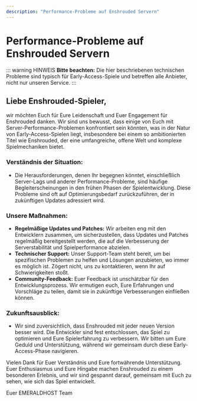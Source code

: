 ```yaml
---
description: "Performance-Probleme auf Enshrouded Servern"
---
```


# Performance-Probleme auf Enshrouded Servern

::: warning HINWEIS
**Bitte beachten:** Die hier beschriebenen technischen Probleme sind typisch für Early-Access-Spiele und betreffen alle Anbieter, nicht nur unseren Service.
:::

## Liebe Enshrouded-Spieler,

wir möchten Euch für Eure Leidenschaft und Euer Engagement für Enshrouded danken. Wir sind uns bewusst, dass einige von Euch mit Server-Performance-Problemen konfrontiert sein könnten, was in der Natur von Early-Access-Spielen liegt, insbesondere bei einem so ambitionierten Titel wie Enshrouded, der eine umfangreiche, offene Welt und komplexe Spielmechaniken bietet.

### Verständnis der Situation:
- Die Herausforderungen, denen Ihr begegnen könntet, einschließlich Server-Lags und anderer Performance-Probleme, sind häufige Begleiterscheinungen in den frühen Phasen der Spielentwicklung. Diese Probleme sind oft auf Optimierungsbedarf zurückzuführen, der in zukünftigen Updates adressiert wird.

### Unsere Maßnahmen:
- **Regelmäßige Updates und Patches:** Wir arbeiten eng mit den Entwicklern zusammen, um sicherzustellen, dass Updates und Patches regelmäßig bereitgestellt werden, die auf die Verbesserung der Serverstabilität und Spielperformance abzielen.
- **Technischer Support:** Unser Support-Team steht bereit, um bei spezifischen Problemen zu helfen und Lösungen anzubieten, wo immer es möglich ist. Zögert nicht, uns zu kontaktieren, wenn Ihr auf Schwierigkeiten stoßt.
- **Community-Feedback:** Euer Feedback ist unschätzbar für den Entwicklungsprozess. Wir ermutigen euch, Eure Erfahrungen und Vorschläge zu teilen, damit sie in zukünftige Verbesserungen einfließen können.

### Zukunftsausblick:
- Wir sind zuversichtlich, dass Enshrouded mit jeder neuen Version besser wird. Die Entwickler sind fest entschlossen, das Spiel zu optimieren und Eure Spielerfahrung zu verbessern. Wir bitten um Eure Geduld und Unterstützung, während wir gemeinsam durch diese Early-Access-Phase navigieren.

Vielen Dank für Euer Verständnis und Eure fortwährende Unterstützung. Euer Enthusiasmus und Eure Hingabe machen Enshrouded zu einem besonderen Erlebnis, und wir sind gespannt darauf, gemeinsam mit Euch zu sehen, wie sich das Spiel entwickelt.

Euer EMERALDHOST Team
